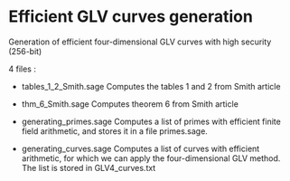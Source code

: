 # Efficient GLV curves generation
Generation of efficient four-dimensional GLV curves with high security (256-bit)

4 files :
 
 - tables_1_2_Smith.sage
 Computes the tables 1 and 2 from Smith article 
 
 - thm_6_Smith.sage
 Computes theorem 6 from Smith article
 
 - generating_primes.sage
 Computes a list of primes with efficient finite field arithmetic, and stores it in a file primes.sage.
 
 - generating_curves.sage
 Computes a list of curves with efficient arithmetic, for which we can apply the four-dimensional GLV method. The list is stored in
 GLV4_curves.txt
